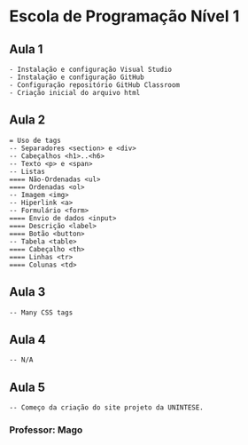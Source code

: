 # Escola de Programação Nível 1

## Aula 1
    - Instalação e configuração Visual Studio
    - Instalação e configuração GitHub
    - Configuração repositório GitHub Classroom
    - Criação inicial do arquivo html

## Aula 2
    = Uso de tags
    -- Separadores <section> e <div>
    -- Cabeçalhos <h1>..<h6>
    -- Texto <p> e <span>
    -- Listas
    ==== Não-Ordenadas <ul>
    ==== Ordenadas <ol> 
    -- Imagem <img>
    -- Hiperlink <a>
    -- Formulário <form>
    ==== Envio de dados <input>
    ==== Descrição <label>
    ==== Botão <button>
    -- Tabela <table>
    ==== Cabeçalho <th>
    ==== Linhas <tr>
    ==== Colunas <td>

## Aula 3
    -- Many CSS tags


## Aula 4
    -- N/A


## Aula 5
    -- Começo da criação do site projeto da UNINTESE.


### Professor: Mago